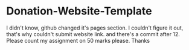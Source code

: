 # Donation-Website-Template
I didn't know, github changed it's pages section. I couldn't figure it out, that's why couldn't submit website link. and there's a commit after 12. Please count my assignment on 50 marks please. 
Thanks
